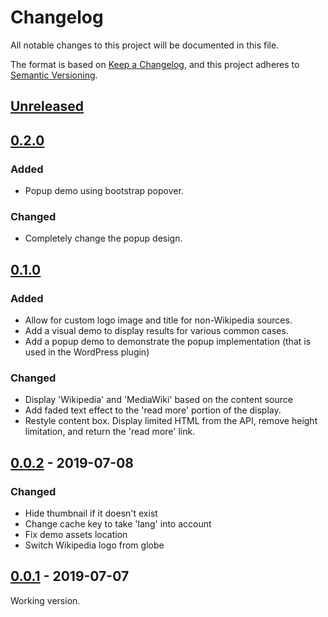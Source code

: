 # Changelog
All notable changes to this project will be documented in this file.

The format is based on [Keep a Changelog](https://keepachangelog.com/en/1.0.0/),
and this project adheres to [Semantic Versioning](https://semver.org/spec/v2.0.0.html).

## [Unreleased]
## [0.2.0]
### Added
- Popup demo using bootstrap popover.
### Changed
- Completely change the popup design.

## [0.1.0]
### Added
- Allow for custom logo image and title for non-Wikipedia sources.
- Add a visual demo to display results for various common cases.
- Add a popup demo to demonstrate the popup implementation (that is used in the WordPress plugin)

### Changed
- Display 'Wikipedia' and 'MediaWiki' based on the content source
- Add faded text effect to the 'read more' portion of the display.
- Restyle content box. Display limited HTML from the API, remove height limitation, and return the 'read more' link.

## [0.0.2] - 2019-07-08
### Changed
- Hide thumbnail if it doesn't exist
- Change cache key to take 'lang' into account
- Fix demo assets location
- Switch Wikipedia logo from globe

## [0.0.1] - 2019-07-07
Working version.

[Unreleased]: https://github.com/olivierlacan/keep-a-changelog/compare/v0.2.0...HEAD
[0.2.0]: https://github.com/olivierlacan/keep-a-changelog/compare/v0.1.0...v0.2.0
[0.1.0]: https://github.com/olivierlacan/keep-a-changelog/compare/v0.0.2...v0.1.0
[0.0.2]: https://github.com/olivierlacan/keep-a-changelog/compare/v0.0.1...v0.0.2
[0.0.1]: https://github.com/olivierlacan/keep-a-changelog/releases/tag/v0.0.1
